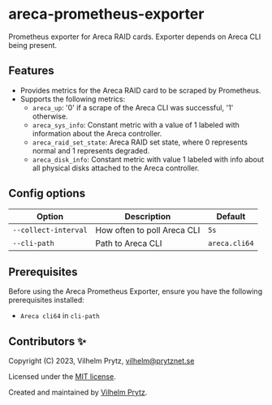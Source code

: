 # areca-prometheus-exporter

Prometheus exporter for Areca RAID cards. Exporter depends on Areca CLI being present.

## Features

- Provides metrics for the Areca RAID card to be scraped by Prometheus.
- Supports the following metrics:
  - `areca_up`: '0' if a scrape of the Areca CLI was successful, '1' otherwise.
  - `areca_sys_info`: Constant metric with a value of 1 labeled with information about the Areca controller.
  - `areca_raid_set_state`: Areca RAID set state, where 0 represents normal and 1 represents degraded.
  - `areca_disk_info`: Constant metric with value 1 labeled with info about all physical disks attached to the Areca controller.

## Config options

| Option               | Description                 | Default       |
| -------------------- | --------------------------- | ------------- |
| `--collect-interval` | How often to poll Areca CLI | `5s`          |
| `--cli-path`         | Path to Areca CLI           | `areca.cli64` |

## Prerequisites

Before using the Areca Prometheus Exporter, ensure you have the following prerequisites installed:

- `Areca cli64` in `cli-path`

## Contributors ✨

Copyright (C) 2023, Vilhelm Prytz, <vilhelm@prytznet.se>

Licensed under the [MIT license](LICENSE).

Created and maintained by [Vilhelm Prytz](https://github.com/vilhelmprytz).
